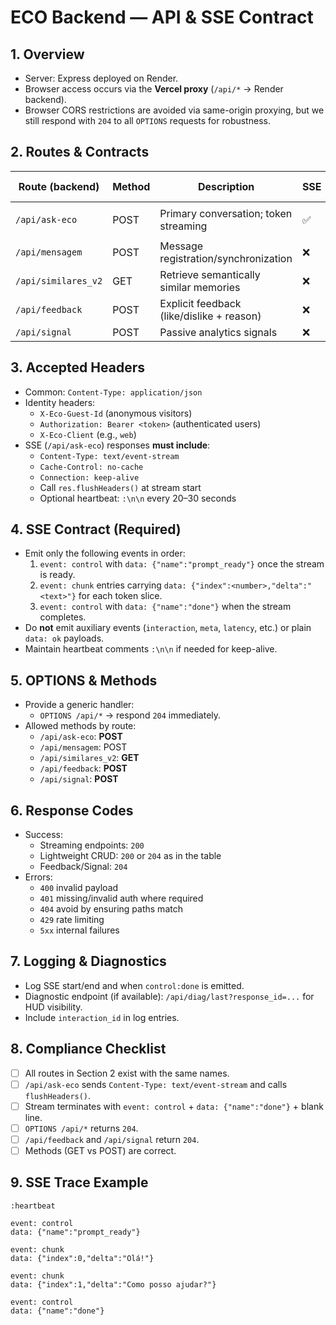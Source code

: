 # ECO Backend — API & SSE Contract

## 1. Overview
- Server: Express deployed on Render.
- Browser access occurs via the **Vercel proxy** (`/api/*` → Render backend).
- Browser CORS restrictions are avoided via same-origin proxying, but we still respond with `204` to all `OPTIONS` requests for robustness.

## 2. Routes & Contracts
| Route (backend)      | Method | Description                                | SSE | Expected Status | Stream Close |
|----------------------|--------|--------------------------------------------|-----|-----------------|--------------|
| `/api/ask-eco`       | POST   | Primary conversation; token streaming      | ✅  | 200             | `event: control` + `{"name":"done"}` |
| `/api/mensagem`      | POST   | Message registration/synchronization       | ❌  | 204             | — |
| `/api/similares_v2`  | GET    | Retrieve semantically similar memories     | ❌  | 200             | — |
| `/api/feedback`      | POST   | Explicit feedback (like/dislike + reason)  | ❌  | 204             | — |
| `/api/signal`        | POST   | Passive analytics signals                  | ❌  | 204             | — |

## 3. Accepted Headers
- Common: `Content-Type: application/json`
- Identity headers:
  - `X-Eco-Guest-Id` (anonymous visitors)
  - `Authorization: Bearer <token>` (authenticated users)
  - `X-Eco-Client` (e.g., `web`)
- SSE (`/api/ask-eco`) responses **must include**:
  - `Content-Type: text/event-stream`
  - `Cache-Control: no-cache`
  - `Connection: keep-alive`
  - Call `res.flushHeaders()` at stream start
  - Optional heartbeat: `:\n\n` every 20–30 seconds

## 4. SSE Contract (Required)
- Emit only the following events in order:
  1. `event: control` with `data: {"name":"prompt_ready"}` once the stream is ready.
  2. `event: chunk` entries carrying `data: {"index":<number>,"delta":"<text>"}` for each token slice.
  3. `event: control` with `data: {"name":"done"}` when the stream completes.
- Do **not** emit auxiliary events (`interaction`, `meta`, `latency`, etc.) or plain `data: ok` payloads.
- Maintain heartbeat comments `:\n\n` if needed for keep-alive.

## 5. OPTIONS & Methods
- Provide a generic handler:
  - `OPTIONS /api/*` → respond `204` immediately.
- Allowed methods by route:
  - `/api/ask-eco`: **POST**
  - `/api/mensagem`: POST
  - `/api/similares_v2`: **GET**
  - `/api/feedback`: **POST**
  - `/api/signal`: **POST**

## 6. Response Codes
- Success:
  - Streaming endpoints: `200`
  - Lightweight CRUD: `200` or `204` as in the table
  - Feedback/Signal: `204`
- Errors:
  - `400` invalid payload
  - `401` missing/invalid auth where required
  - `404` avoid by ensuring paths match
  - `429` rate limiting
  - `5xx` internal failures

## 7. Logging & Diagnostics
- Log SSE start/end and when `control:done` is emitted.
- Diagnostic endpoint (if available): `/api/diag/last?response_id=...` for HUD visibility.
- Include `interaction_id` in log entries.

## 8. Compliance Checklist
- [ ] All routes in Section 2 exist with the same names.
- [ ] `/api/ask-eco` sends `Content-Type: text/event-stream` and calls `flushHeaders()`.
- [ ] Stream terminates with `event: control` + `data: {"name":"done"}` + blank line.
- [ ] `OPTIONS /api/*` returns `204`.
- [ ] `/api/feedback` and `/api/signal` return `204`.
- [ ] Methods (GET vs POST) are correct.

## 9. SSE Trace Example
```text
:heartbeat

event: control
data: {"name":"prompt_ready"}

event: chunk
data: {"index":0,"delta":"Olá!"}

event: chunk
data: {"index":1,"delta":"Como posso ajudar?"}

event: control
data: {"name":"done"}

```
